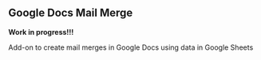 ## Google Docs Mail Merge


**Work in progress!!!**

Add-on to create mail merges in Google Docs using data in Google Sheets